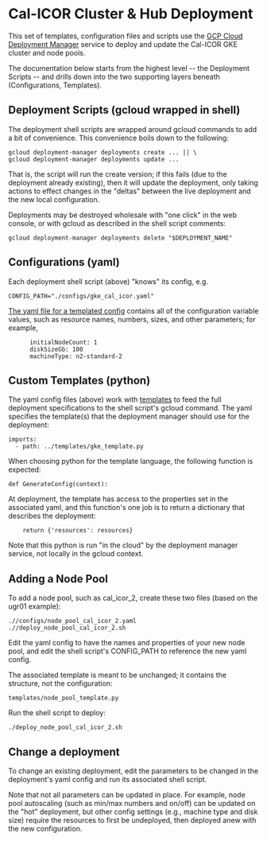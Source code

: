 # Cal-ICOR Cluster & Hub Deployment

This set of templates, configuration files and scripts use the [GCP Cloud Deployment Manager](https://cloud.google.com/deployment-manager/docs) service to deploy and update the Cal-ICOR GKE cluster and node pools.

The documentation below starts from the highest level -- the Deployment Scripts -- and drills down into the two supporting layers beneath (Configurations, Templates).


## Deployment Scripts (gcloud wrapped in shell)

The deployment shell scripts are wrapped around gcloud commands to add a bit of convenience. This convenience boils down to the following:

```
gcloud deployment-manager deployments create ... || \
gcloud deployment-manager deployments update ...
```

That is, the script will run the create version; if this fails (due to the deployment already existing), then it will update the deployment, only taking actions to effect changes in the "deltas" between the live deployment and the new local configuration.

Deployments may be destroyed wholesale with "one click" in the web console, or with gcloud as described in the shell script comments:

```
gcloud deployment-manager deployments delete "$DEPLOYMENT_NAME"
```
## Configurations (yaml)

Each deployment shell script (above) "knows" its config, e.g.

```
CONFIG_PATH="./configs/gke_cal_icor.yaml"
```

[The yaml file for a templated config](https://cloud.google.com/deployment-manager/docs/configuration/templates/define-template-properties) contains all of the configuration variable values, such as resource names, numbers, sizes, and other parameters; for example,

```
      initialNodeCount: 1
      diskSizeGb: 100
      machineType: n2-standard-2
```

## Custom Templates (python)

The yaml config files (above) work with [templates](https://cloud.google.com/deployment-manager/docs/configuration/templates/create-basic-template) to feed the full deployment specifications to the shell script's gcloud command. The yaml specifies the template(s) that the deployment manager should use for the deployment:

```
imports:
  - path: ../templates/gke_template.py
```

When choosing python for the template language, the following function is expected:

```
def GenerateConfig(context):
```

At deployment, the template has access to the properties set in the associated yaml, and this function's one job is to return a dictionary that describes the deployment:

```
    return {'resources': resources}
```

Note that this python is run "in the cloud" by the deployment manager service, not locally in the gcloud context.

## Adding a Node Pool

To add a node pool, such as cal_icor_2, create these two files (based on the ugr01 example):

```
.//configs/node_pool_cal_icor_2.yaml
.//deploy_node_pool_cal_icor_2.sh
```

Edit the yaml config to have the names and properties of your new node pool, and edit the shell script's CONFIG_PATH to reference the new yaml config.

The associated template is meant to be unchanged; it contains the structure, not the configuration:

```
templates/node_pool_template.py
```

Run the shell script to deploy:

```
./deploy_node_pool_cal_icor_2.sh
```

## Change a deployment

To change an existing deployment, edit the parameters to be changed in the deployment's yaml config and run its associated shell script.

Note that not all parameters can be updated in place. For example, node pool autoscaling (such as min/max numbers and on/off) can be updated on the "hot" deployment, but other config settings (e.g., machine type and disk size) require the resources to first be undeployed, then deployed anew with the new configuration.
